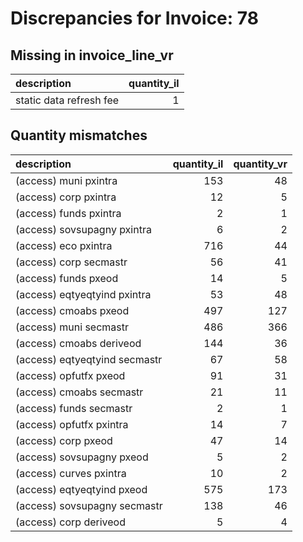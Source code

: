# Discrepancies for Invoice: 78

## Missing in invoice_line_vr

| description             |   quantity_il |
|:------------------------|--------------:|
| static data refresh fee |             1 |

## Quantity mismatches

| description                   |   quantity_il |   quantity_vr |
|:------------------------------|--------------:|--------------:|
| (access) muni pxintra         |           153 |            48 |
| (access) corp pxintra         |            12 |             5 |
| (access) funds pxintra        |             2 |             1 |
| (access) sovsupagny pxintra   |             6 |             2 |
| (access) eco pxintra          |           716 |            44 |
| (access) corp secmastr        |            56 |            41 |
| (access) funds pxeod          |            14 |             5 |
| (access) eqtyeqtyind pxintra  |            53 |            48 |
| (access) cmoabs pxeod         |           497 |           127 |
| (access) muni secmastr        |           486 |           366 |
| (access) cmoabs deriveod      |           144 |            36 |
| (access) eqtyeqtyind secmastr |            67 |            58 |
| (access) opfutfx pxeod        |            91 |            31 |
| (access) cmoabs secmastr      |            21 |            11 |
| (access) funds secmastr       |             2 |             1 |
| (access) opfutfx pxintra      |            14 |             7 |
| (access) corp pxeod           |            47 |            14 |
| (access) sovsupagny pxeod     |             5 |             2 |
| (access) curves pxintra       |            10 |             2 |
| (access) eqtyeqtyind pxeod    |           575 |           173 |
| (access) sovsupagny secmastr  |           138 |            46 |
| (access) corp deriveod        |             5 |             4 |
